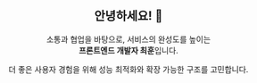 <div align="center">
  <h2>안녕하세요! 👋</h2>
  <p>
    소통과 협업을 바탕으로, 서비스의 완성도를 높이는 <br />
    <strong>프론트엔드 개발자 최훈</strong>입니다.
  </p>
  <p>더 좋은 사용자 경험을 위해 성능 최적화와 확장 가능한 구조를 고민합니다.</p>
</div>
